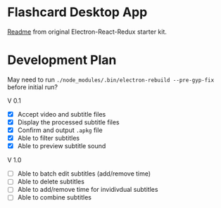 # Flashcard Desktop App

[Readme](https://github.com/chentsulin/electron-react-boilerplate) from original Electron-React-Redux starter kit.

# Development Plan

May need to run `./node_modules/.bin/electron-rebuild --pre-gyp-fix` before initial run?

V 0.1

- [X] Accept video and subtitle files
- [X] Display the processed subtitle files
- [X] Confirm and output `.apkg` file
- [X] Able to filter subtitles
- [X] Able to preview subtitle sound

V 1.0
- [ ] Able to batch edit subtitles (add/remove time)
- [ ] Able to delete subtitles
- [ ] Able to add/remove time for invidivdual subtitles
- [ ] Able to combine subtitles